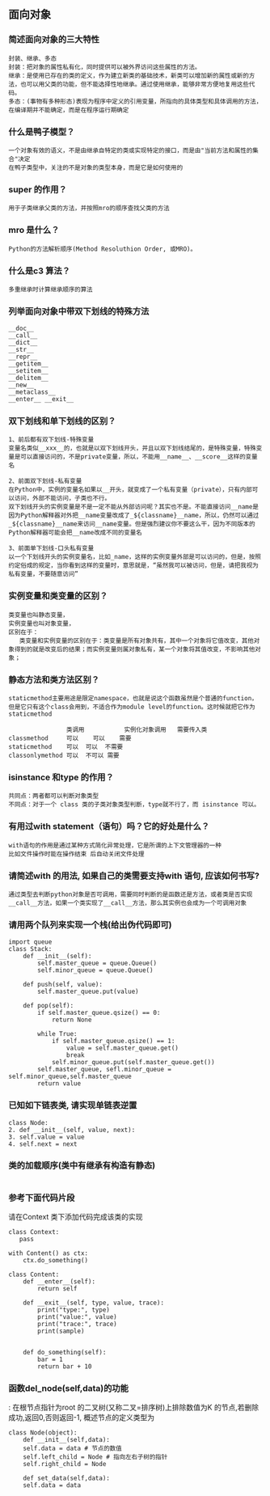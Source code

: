 ## 面向对象

### 简述面向对象的三大特性
```
封装、继承、多态
封装：把对象的属性私有化，同时提供可以被外界访问这些属性的方法。
继承：是使用已存在的类的定义，作为建立新类的基础技术，新类可以增加新的属性或新的方法，也可以用父类的功能，但不能选择性地继承。通过使用继承，能够非常方便地复用这些代码。
多态：(事物有多种形态)表现为程序中定义的引用变量，所指向的具体类型和具体调用的方法，在编译期并不能确定，而是在程序运行期确定
```

### 什么是鸭子模型？
```
一个对象有效的语义，不是由继承自特定的类或实现特定的接口，而是由"当前方法和属性的集合"决定
在鸭子类型中，关注的不是对象的类型本身，而是它是如何使用的
```
### super 的作用？
```
用于子类继承父类的方法，并按照mro的顺序查找父类的方法
```

### mro 是什么？
```
Python的方法解析顺序(Method Resoluthion Order, 或MRO)。
```

### 什么是c3 算法？
```
多重继承时计算继承顺序的算法
```

### 列举面向对象中带双下划线的特殊方法
```
__doc__
__call__
__dict__
__str__
__repr__
__getitem__
__setitem__
__delitem__
__new__
__metaclass__
__enter__ __exit__
```
### 双下划线和单下划线的区别？
```
1、前后都有双下划线-特殊变量
变量名类似__xxx__的，也就是以双下划线开头，并且以双下划线结尾的，是特殊变量，特殊变量是可以直接访问的，不是private变量，所以，不能用__name__、__score__这样的变量名

2、前面双下划线-私有变量
在Python中，实例的变量名如果以__开头，就变成了一个私有变量（private），只有内部可以访问，外部不能访问，子类也不行。
双下划线开头的实例变量是不是一定不能从外部访问呢？其实也不是。不能直接访问__name是因为Python解释器对外把__name变量改成了_${classname}__name，所以，仍然可以通过_${classname}__name来访问__name变量。但是强烈建议你不要这么干，因为不同版本的Python解释器可能会把__name改成不同的变量名

3、前面单下划线-口头私有变量
以一个下划线开头的实例变量名，比如_name，这样的实例变量外部是可以访问的，但是，按照约定俗成的规定，当你看到这样的变量时，意思就是，“虽然我可以被访问，但是，请把我视为私有变量，不要随意访问”
```

### 实例变量和类变量的区别？
```
类变量也叫静态变量，
实例变量也叫对象变量，
区别在于：
   类变量和实例变量的区别在于：类变量是所有对象共有，其中一个对象将它值改变，其他对象得到的就是改变后的结果；而实例变量则属对象私有，某一个对象将其值改变，不影响其他对象；
```

### 静态方法和类方法区别？
```
staticmethod主要用途是限定namespace，也就是说这个函数虽然是个普通的function，但是它只有这个class会用到，不适合作为module level的function。这时候就把它作为staticmethod

                类调用           实例化对象调用   需要传入类
classmethod     可以	  可以	需要
staticmethod	可以	可以	不需要
classonlymethod	可以	不可以	需要

```

### isinstance 和type 的作用？
```
共同点：两者都可以判断对象类型
不同点：对于一个 class 类的子类对象类型判断，type就不行了，而 isinstance 可以。
```

### 有用过with statement（语句）吗？它的好处是什么？
```
with语句的作用是通过某种方式简化异常处理，它是所谓的上下文管理器的一种
比如文件操作时能在操作结束 后自动关闭文件处理
```

### 请简述with 的用法, 如果自己的类需要支持with 语句, 应该如何书写?

```
通过类型去判断python对象是否可调用，需要同时判断的是函数还是方法，或者类是否实现__call__方法，如果一个类实现了__call__方法，那么其实例也会成为一个可调用对象

```

### 请用两个队列来实现一个栈(给出伪代码即可)
```
import queue
class Stack:
    def __init__(self):
        self.master_queue = queue.Queue()
        self.minor_queue = queue.Queue()

    def push(self, value):
        self.master_queue.put(value)

    def pop(self):
        if self.master_queue.qsize() == 0:
            return None

        while True:
            if self.master_queue.qsize() == 1:
                value = self.master_queue.get()
                break
            self.minor_queue.put(self.master_queue.get())
        self.master_queue, sefl.minor_queue = self.minor_queue,self.master_queue
        return value
```

### 已知如下链表类, 请实现单链表逆置
```
class Node:
2. def __init__(self, value, next):
3. self.value = value
4. self.next = next
```

### 类的加载顺序(类中有继承有构造有静态)
```

```

### 参考下面代码片段
请在Context 类下添加代码完成该类的实现
```
class Context:
   pass

with Content() as ctx:
    ctx.do_something()

class Content:
    def __enter__(self):
        return self
​
    def __exit__(self, type, value, trace):
        print("type:", type)
        print("value:", value)
        print("trace:", trace)
        print(sample)
​
​
    def do_something(self):
        bar = 1
        return bar + 10
```
### 函数del_node(self,data)的功能
: 在根节点指针为root 的二叉树(又称二叉=排序树)上排除数值为K 的节点,若删除成功,返回0,否则返回-1, 概述节点的定义类型为

```
class Node(object):
    def __init__(self,data):
    self.data = data # 节点的数值
    self.left_child = Node # 指向左右子树的指针
    self.right_child = Node

    def set_data(self,data):
    self.data = data
```


